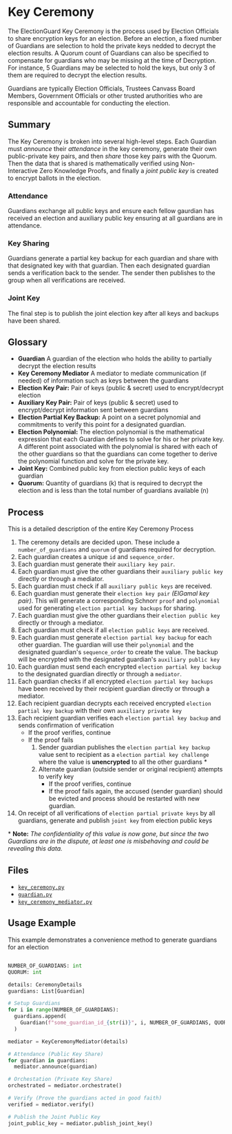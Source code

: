 # Key Ceremony

The ElectionGuard Key Ceremony is the process used by Election Officials to share encryption keys for an election.  Before an election, a fixed number of Guardians are selection to hold the private keys nedded to decrypt the election results.  A Quorum count of Guardians can also be specified to compensate for guardians who may be missing at the time of Decryption.  For instance, 5 Guardians may be selected to hold the keys, but only 3 of them are required to decrypt the election results.

Guardians are typically Election Officials, Trustees Canvass Board Members, Government Officials or other trusted aruthorities who are responsible and accountable for conducting the election.

## Summary

The Key Ceremony is broken into several high-level steps.  Each Guardian must _announce_ their _attendance_ in the key ceremony, generate their own public-private key pairs, and then _share_ those key pairs with the Quorum.  Then the data that is shared is mathematically verified using Non-Interactive Zero Knowledge Proofs, and finally a _joint public key_ is created to encrypt ballots in the election.

### Attendance
Guardians exchange all public keys and ensure each fellow gaurdian has received an election and auxiliary public key ensuring at all guardians are in attendance.

### Key Sharing
Guardians generate a partial key backup for each guardian and share with that designated key with that guardian. Then each designated guardian sends a verification back to the sender. The sender then publishes to the group when all verifications are received. 

### Joint Key
The final step is to publish the joint election key after all keys and backups have been shared. 

## Glossary

- **Guardian** A guardian of the election who holds the ability to partially decrypt the election results
- **Key Ceremony Mediator** A mediator to mediate communication (if needed) of information such as keys between the guardians
- **Election Key Pair:** Pair of keys (public & secret) used to encrypt/decrypt election
- **Auxiliary Key Pair:** Pair of keys (public & secret) used to encrypt/decrypt information sent between guardians
- **Election Partial Key Backup:** A point on a secret polynomial and commitments to verify this point for a designated guardian.
- **Election Polynomial:** The election polynomial is the mathematical expression that each Guardian defines to solve for his or her private key. A different point associated with the polynomial is shared with each of the other guardians so that the guardians can come together to derive the polynomial function and solve for the private key.
- **Joint Key:** Combined public key from election public keys of each guardian
- **Quorum:** Quantity of guardians (k) that is required to decrypt the election and is less than the total number of guardians available (n)

## Process

This is a detailed description of the entire Key Ceremony Process

1. The ceremony details are decided upon. These include a `number_of_guardians` and `quorum` of guardians required for decryption.
2. Each guardian creates a unique `id` and `sequence_order`.
3. Each guardian must generate their `auxiliary key pair`.
4. Each guardian must give the other guardians their `auxiliary public key` directly or through a mediator.
5. Each guardian must check if all `auxiliary public keys` are received.
6. Each guardian must generate their `election key pair` _(ElGamal key pair)_. This will generate a corresponding Schnorr `proof` and `polynomial` used for generating `election partial key backups` for sharing.
7. Each guardian must give the other guardians their `election public key` directly or through a mediator.
8. Each guardian must check if all `election public keys` are received.
9. Each guardian must generate `election partial key backup` for each other guardian. The guardian will use their `polynomial` and the designated guardian's `sequence_order` to create the value. The backup will be encrypted with the designated guardian's `auxiliary public key`
10. Each guardian must send each encrypted `election partial key backup` to the designated guardian directly or through a `mediator`.
11. Each guardian checks if all encrypted `election partial key backups` have been received by their recipient guardian directly or through a mediator.
12. Each recipient guardian decrypts each received encrypted `election partial key backup` with their own `auxiliary private key`
13. Each recipient guardian verifies each `election partial key backup` and sends confirmation of verification
    - If the proof verifies, continue
    - If the proof fails
      1. Sender guardian publishes the `election partial key backup` value sent to recipient as a `election partial key challenge` where the value is **unencrypted** to all the other guardians \*
      2. Alternate guardian (outside sender or original recipient) attempts to verify key
         - If the proof verifies, continue
         - If the proof fails again, the accused (sender guardian) should be evicted and process should be restarted with new guardian.
14. On receipt of all verifications of `election partial private keys` by all guardians, generate and publish `joint key` from election public keys

\* **Note:** _The confidentiality of this value is now gone, but since the two Guardians are in the dispute, at least one is misbehaving and could be revealing this data._

## Files

- [`key_ceremony.py`](src/electionguard/key_ceremony.py)
- [`guardian.py`](src/electionguard/guardian.py)
- [`key_ceremony_mediator.py`](src/electionguard/key_ceremony_mediator.py)

## Usage Example

This example demonstrates a convenience method to generate guardians for an election

```python

NUMBER_OF_GUARDIANS: int
QUORUM: int

details: CeremonyDetails
guardians: List[Guardian]

# Setup Guardians
for i in range(NUMBER_OF_GUARDIANS):
  guardians.append(
    Guardian(f"some_guardian_id_{str(i)}", i, NUMBER_OF_GUARDIANS, QUORUM)
  )

mediator = KeyCeremonyMediator(details)

# Attendance (Public Key Share)
for guardian in guardians:
  mediator.announce(guardian)

# Orchestation (Private Key Share)
orchestrated = mediator.orchestrate()

# Verify (Prove the guardians acted in good faith)
verified = mediator.verify()

# Publish the Joint Public Key
joint_public_key = mediator.publish_joint_key()

```
